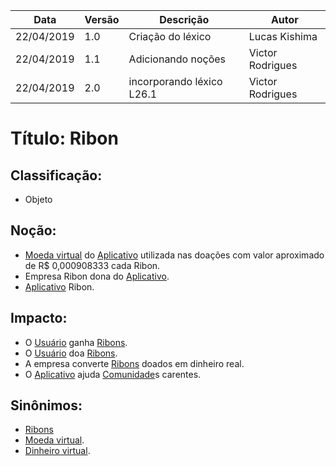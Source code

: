 | Data       | Versão | Descrição                       | Autor            |
| ---------- | ------ | ------------------------------- | ---------------- |
| 22/04/2019 | 1.0    | Criação do léxico               | Lucas Kishima    |
| 22/04/2019 | 1.1    | Adicionando noções              | Victor Rodrigues |
| 22/04/2019 | 2.0    | incorporando léxico L26.1 | Victor Rodrigues |

# Título: Ribon

## Classificação:

- Objeto

## Noção:

- [Moeda virtual](https://github.com/requisitos-2019-1/Ribon/blob/master/Modelagem%20de%20Requisitos/Lexicos/Evidence_Action.md) do [Aplicativo](https://github.com/requisitos-2019-1/Ribon/blob/master/Modelagem%20de%20Requisitos/Lexicos/Aplicativo.md) utilizada nas doações com valor aproximado de R$ 0,000908333 cada Ribon.
- Empresa Ribon dona do [Aplicativo](https://github.com/requisitos-2019-1/Ribon/blob/master/Modelagem%20de%20Requisitos/Lexicos/Aplicativo.md).
- [Aplicativo](https://github.com/requisitos-2019-1/Ribon/blob/master/Modelagem%20de%20Requisitos/Lexicos/Aplicativo.md) Ribon.

## Impacto:

- O [Usuário](https://github.com/requisitos-2019-1/Ribon/blob/master/Modelagem%20de%20Requisitos/Lexicos/Usuário.md) ganha [Ribons](https://github.com/requisitos-2019-1/Ribon/blob/master/Modelagem%20de%20Requisitos/Lexicos/Ribon.md).
- O [Usuário](https://github.com/requisitos-2019-1/Ribon/blob/master/Modelagem%20de%20Requisitos/Lexicos/Usuário.md) doa [Ribons](https://github.com/requisitos-2019-1/Ribon/blob/master/Modelagem%20de%20Requisitos/Lexicos/Ribon.md).
- A empresa converte [Ribons](https://github.com/requisitos-2019-1/Ribon/blob/master/Modelagem%20de%20Requisitos/Lexicos/Ribon.md) doados em dinheiro real.
- O [Aplicativo](https://github.com/requisitos-2019-1/Ribon/blob/master/Modelagem%20de%20Requisitos/Lexicos/Aplicativo.md) ajuda [Comunidade](https://github.com/requisitos-2019-1/Ribon/blob/master/Modelagem%20de%20Requisitos/Lexicos/Comunidade.md)s carentes.

## Sinônimos:

- [Ribons](https://github.com/requisitos-2019-1/Ribon/blob/master/Modelagem%20de%20Requisitos/Lexicos/Evidence_Action.md)
- [Moeda virtual](https://github.com/requisitos-2019-1/Ribon/blob/master/Modelagem%20de%20Requisitos/Lexicos/Evidence_Action.md).
- [Dinheiro virtual](https://github.com/requisitos-2019-1/Ribon/blob/master/Modelagem%20de%20Requisitos/Lexicos/Evidence_Action.md).
